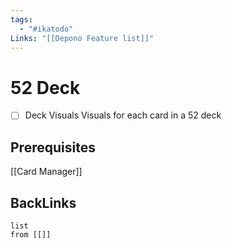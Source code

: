 ```yaml
---
tags:
  - "#ikatodo"
Links: "[[Depono Feature list]]"
---
```



# 52 Deck
- [ ] Deck Visuals
    Visuals for each card in a 52 deck
## Prerequisites 
[[Card Manager]]
## BackLinks

```dataview
list
from [[]]
```

